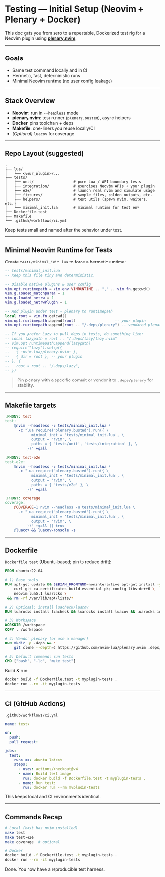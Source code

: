 # Testing — Initial Setup (Neovim + Plenary + Docker)

This doc gets you from zero to a repeatable, Dockerized test rig for a Neovim plugin using **[plenary.nvim](https://github.com/nvim-lua/plenary.nvim)**.

---

## Goals

- Same test command locally and in CI
- Hermetic, fast, deterministic runs
- Minimal Neovim runtime (no user config leakage)

---

## Stack Overview

- **Neovim**: run in `--headless` mode
- **plenary.nvim**: test runner (`plenary.busted`), async helpers
- **Docker**: pins toolchain + deps
- **Makefile**: one-liners you reuse locally/CI
- *(Optional)* `luacov` for coverage

---

## Repo Layout (suggested)

```
.
├── lua/
│   └── <your_plugin>/...
├── tests/
│   ├── unit/                  # pure Lua / API boundary tests
│   ├── integration/           # exercises Neovim APIs + your plugin
│   ├── e2e/                   # launch real nvim and simulate usage
│   ├── fixtures/              # sample files, golden outputs, etc.
│   ├── helpers/               # test utils (spawn nvim, waiters, etc.)
│   └── minimal_init.lua       # minimal runtime for test env
├── Dockerfile.test
├── Makefile
└── .github/workflows/ci.yml
```

Keep tests small and named after the behavior under test.

---

## Minimal Neovim Runtime for Tests

Create `tests/minimal_init.lua` to force a hermetic runtime:

```lua
-- tests/minimal_init.lua
-- Keep this file tiny and deterministic.

-- Disable native plugins & user config
vim.opt.runtimepath = vim.env.VIMRUNTIME .. "," .. vim.fn.getcwd()
vim.g.loaded_matchparen = 1
vim.g.loaded_netrw = 1
vim.g.loaded_netrwPlugin = 1

-- Add plugin under test + plenary to runtimepath
local root = vim.fn.getcwd()
vim.opt.runtimepath:append(root)                  -- your plugin
vim.opt.runtimepath:append(root .. "/.deps/plenary") -- vendored plenary (or use a plugin manager below)

-- If you prefer Lazy to pull deps in tests, do something like:
-- local lazypath = root .. "/.deps/lazy/lazy.nvim"
-- vim.opt.runtimepath:append(lazypath)
-- require("lazy").setup({
--   { "nvim-lua/plenary.nvim" },
--   { dir = root }, -- your plugin
-- }, {
--   root = root .. "/.deps/lazy",
-- })
```

> Pin plenary with a specific commit or vendor it to `.deps/plenary` for stability.

---

## Makefile targets

```makefile
.PHONY: test
test:
	@nvim --headless -u tests/minimal_init.lua \
	  -c "lua require('plenary.busted').run({ \
	        minimal_init = 'tests/minimal_init.lua', \
	        output = 'nvim', \
	        paths = { 'tests/unit', 'tests/integration' }, \
	      })" +qall

.PHONY: test-e2e
test-e2e:
	@nvim --headless -u tests/minimal_init.lua \
	  -c "lua require('plenary.busted').run({ \
	        minimal_init = 'tests/minimal_init.lua', \
	        output = 'nvim', \
	        paths = { 'tests/e2e' }, \
	      })" +qall

.PHONY: coverage
coverage:
	@COVERAGE=1 nvim --headless -u tests/minimal_init.lua \
	  -c "lua require('plenary.busted').run({ \
	        minimal_init = 'tests/minimal_init.lua', \
	        output = 'nvim', \
	      })" +qall || true
	@luacov && luacov-console -s
```

---

## Dockerfile

`Dockerfile.test` (Ubuntu-based; pin to reduce drift):

```dockerfile
FROM ubuntu:22.04

# 1) Base tools
RUN apt-get update && DEBIAN_FRONTEND=noninteractive apt-get install -y \
    curl git ca-certificates build-essential pkg-config libstdc++6 \
    neovim lua5.1 luarocks \
 && rm -rf /var/lib/apt/lists/*

# 2) Optional: install luacheck/luacov
RUN luarocks install luacheck && luarocks install luacov && luarocks install luacov-console

# 3) Workspace
WORKDIR /workspace
COPY . /workspace

# 4) Vendor plenary (or use a manager)
RUN mkdir -p .deps && \
    git clone --depth=1 https://github.com/nvim-lua/plenary.nvim .deps/plenary

# 5) Default command: run tests
CMD ["bash", "-lc", "make test"]
```

Build & run:

```bash
docker build -f Dockerfile.test -t myplugin-tests .
docker run --rm -it myplugin-tests
```

---

## CI (GitHub Actions)

`.github/workflows/ci.yml`

```yaml
name: tests

on:
  push:
  pull_request:

jobs:
  test:
    runs-on: ubuntu-latest
    steps:
      - uses: actions/checkout@v4
      - name: Build test image
        run: docker build -f Dockerfile.test -t myplugin-tests .
      - name: Run tests
        run: docker run --rm myplugin-tests
```

This keeps local and CI environments identical.

---

## Commands Recap

```bash
# Local (host has nvim installed)
make test
make test-e2e
make coverage  # optional

# Docker
docker build -f Dockerfile.test -t myplugin-tests .
docker run --rm -it myplugin-tests
```

Done. You now have a reproducible test harness.
